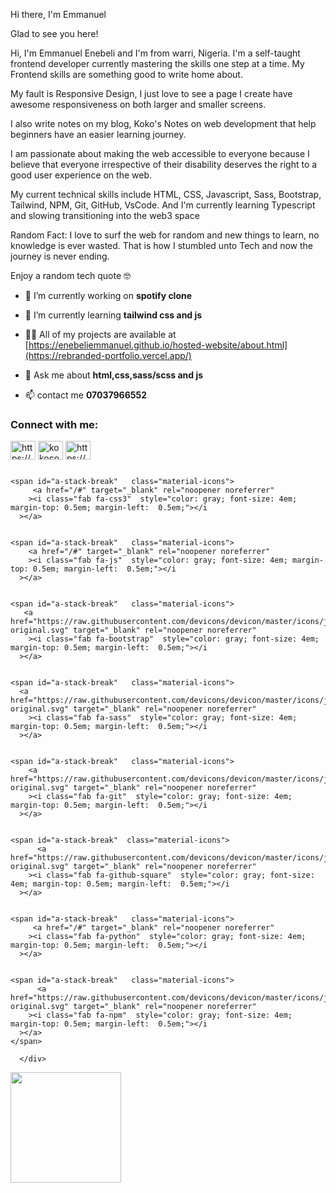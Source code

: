 Hi there, I'm Emmanuel

Glad to see you here!

Hi, I'm Emmanuel Enebeli and I'm from warri, Nigeria. I'm a self-taught frontend developer currently mastering the skills one step at a time. My Frontend skills are something good to write home about.

My fault is Responsive Design, I just love to see a page I create have awesome responsiveness on both larger and smaller screens.

I also write notes on my blog, Koko's Notes on web development that help beginners have an easier learning journey.

I am passionate about making the web accessible to everyone because I believe that everyone irrespective of their disability deserves the right to a good user experience on the web.

My current technical skills include HTML, CSS, Javascript, Sass,  Bootstrap, Tailwind, NPM, Git, GitHub, VsCode. And I'm currently learning Typescript and slowing transitioning into the web3 space

Random Fact: I love to surf the web for random and new things to learn, no knowledge is ever wasted. That is how I stumbled unto Tech and now the journey is never ending.



Enjoy a random tech quote 🤓

- 🔭 I’m currently working on **spotify clone**

- 🌱 I’m currently learning **tailwind css and js**

- 👨‍💻 All of my projects are available at [https://enebeliemmanuel.github.io/hosted-website/about.html](https://rebranded-portfolio.vercel.app/)

- 💬 Ask me about **html,css,sass/scss and js**

- 📫 contact me **07037966552**

<h3 align="left">Connect with me:</h3>
<p align="left">
<a href="https://codepen.io/koko_codes" target="blank"><img align="center" src="https://raw.githubusercontent.com/rahuldkjain/github-profile-readme-generator/master/src/images/icons/Social/codepen.svg" alt="https://codepen.io/koko_codes" height="30" width="40" /></a>
<a href="https://twitter.com/kokocodes" target="blank"><img align="center" src="https://raw.githubusercontent.com/rahuldkjain/github-profile-readme-generator/master/src/images/icons/Social/twitter.svg" alt="kokocodes" height="30" width="40" /></a>
<a href="https://linkedin.com/in/https://www.linkedin.com/in/emmanuel-enebeli-07893b1a2/" target="blank"><img align="center" src="https://raw.githubusercontent.com/rahuldkjain/github-profile-readme-generator/master/src/images/icons/Social/linked-in-alt.svg" alt="https://www.linkedin.com/in/emmanuel-enebeli-07893b1a2/" height="30" width="40" /></a>
</p>
 <div class="stacks-animation"  style="display: grid;">
<span id="a-stack-break"   class="material-icons">
          <a href="/#" target="_blank" rel="noopener noreferrer"
        ><i class="fab fa-html5"  style="color: gray; font-size: 4em; margin-top: 0.5em; position: relative;left: 1rem;"></i
      ></a>
      </span>


    <span id="a-stack-break"   class="material-icons">
         <a href="/#" target="_blank" rel="noopener noreferrer"
        ><i class="fab fa-css3"  style="color: gray; font-size: 4em; margin-top: 0.5em; margin-left:  0.5em;"></i
      ></a>
</span>



    <span id="a-stack-break"   class="material-icons">
        <a href="/#" target="_blank" rel="noopener noreferrer"
        ><i class="fab fa-js"  style="color: gray; font-size: 4em; margin-top: 0.5em; margin-left:  0.5em;"></i
      ></a>
</span>


    <span id="a-stack-break"   class="material-icons">
       <a href="https://raw.githubusercontent.com/devicons/devicon/master/icons/javascript/javascript-original.svg" target="_blank" rel="noopener noreferrer"
        ><i class="fab fa-bootstrap"  style="color: gray; font-size: 4em; margin-top: 0.5em; margin-left:  0.5em;"></i
      ></a>
</span>


    <span id="a-stack-break"   class="material-icons">
      <a href="https://raw.githubusercontent.com/devicons/devicon/master/icons/javascript/javascript-original.svg" target="_blank" rel="noopener noreferrer"
        ><i class="fab fa-sass"  style="color: gray; font-size: 4em; margin-top: 0.5em; margin-left:  0.5em;"></i
      ></a>
</span>


    <span id="a-stack-break"   class="material-icons">
        <a href="https://raw.githubusercontent.com/devicons/devicon/master/icons/javascript/javascript-original.svg" target="_blank" rel="noopener noreferrer"
        ><i class="fab fa-git"  style="color: gray; font-size: 4em; margin-top: 0.5em; margin-left:  0.5em;"></i
      ></a>
</span>


    <span id="a-stack-break"  class="material-icons">
          <a href="https://raw.githubusercontent.com/devicons/devicon/master/icons/javascript/javascript-original.svg" target="_blank" rel="noopener noreferrer"
        ><i class="fab fa-github-square"  style="color: gray; font-size: 4em; margin-top: 0.5em; margin-left:  0.5em;"></i
      ></a>
</span>


    <span id="a-stack-break"   class="material-icons">
         <a href="/#" target="_blank" rel="noopener noreferrer"
        ><i class="fab fa-python"  style="color: gray; font-size: 4em; margin-top: 0.5em; margin-left:  0.5em;"></i
      ></a>
</span>


    <span id="a-stack-break"   class="material-icons">
          <a href="https://raw.githubusercontent.com/devicons/devicon/master/icons/javascript/javascript-original.svg" target="_blank" rel="noopener noreferrer"
        ><i class="fab fa-npm"  style="color: gray; font-size: 4em; margin-top: 0.5em; margin-left:  0.5em;"></i
      ></a>
    </span>
    
      </div>



<img height="177em" src="https://github-readme-stats.vercel.app/api/top-langs/?username=EnebeliEmmanuel&title_color=ffffff&theme=vue-dark&show_icons=true&count_private=true&hide_border=true&layout=compact&langs" />



